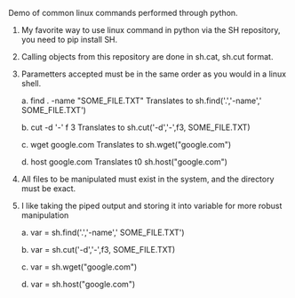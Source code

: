 
Demo of common linux commands performed through python.


1. My favorite way to use linux command in python via the SH repository, you need to pip install SH.

 
2. Calling objects from this repository are done in sh.cat, sh.cut format.


3. Parametters accepted must be in the same order as you would in a linux shell.


   a. find . -name "SOME_FILE.TXT"  Translates to sh.find('.','-name',' SOME_FILE.TXT')
   
   b. cut -d '-' f 3                Translates to sh.cut('-d','-',f3, SOME_FILE.TXT)
   
   c. wget google.com               Translates to sh.wget("google.com")
   
   d. host google.com               Translates t0 sh.host("google.com")
   
   
   
4. All files to be manipulated must exist in the system, and the directory must be exact.


5. I like taking the piped output and storing it into variable for more robust manipulation

  
   a. var = sh.find('.','-name',' SOME_FILE.TXT')
   
   b. var = sh.cut('-d','-',f3, SOME_FILE.TXT)
   
   c. var = sh.wget("google.com")
   
   d. var = sh.host("google.com")
